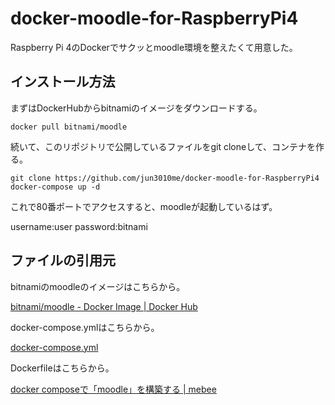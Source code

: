 # docker-moodle-for-RaspberryPi4
Raspberry Pi 4のDockerでサクッとmoodle環境を整えたくて用意した。

## インストール方法
まずはDockerHubからbitnamiのイメージをダウンロードする。

```
docker pull bitnami/moodle
```

続いて、このリポジトリで公開しているファイルをgit cloneして、コンテナを作る。
```
git clone https://github.com/jun3010me/docker-moodle-for-RaspberryPi4
docker-compose up -d
```
これで80番ポートでアクセスすると、moodleが起動しているはず。

username:user
password:bitnami

## ファイルの引用元
bitnamiのmoodleのイメージはこちらから。

[bitnami/moodle - Docker Image | Docker Hub](https://hub.docker.com/r/bitnami/moodle)

docker-compose.ymlはこちらから。

[docker-compose.yml](https://raw.githubusercontent.com/bitnami/containers/main/bitnami/moodle/docker-compose.yml)

Dockerfileはこちらから。

[docker composeで「moodle」を構築する | mebee](https://mebee.info/2021/05/07/post-33655/)
